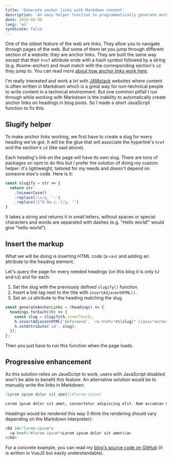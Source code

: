 ```yaml
---
title: 'Generate anchor links with Markdown content'
description: 'An easy helper function to programmatically generate anchor links on page headings. Useful for JAMstack with static Markdown.'
date: 2019-04-30
lang: 'en'
syndicate: false
---
```


One of the oldest feature of the web are links. They allow you to navigate through pages of the web. But some of them let you jump through different section of a website: they are anchor links. They are built the same way except that their `href` attribute ends with a hash symbol followed by a string (e.g. #some-anchor) and must match with the corresponding section's `id` they jump to. You can read more [about how anchor links work here](https://developer.mozilla.org/en-US/docs/Web/HTML/Element/a).

I'm really interested and work a lot with [JAMstack](https://jamstack.org) websites where content is often written in Markdown which is a great way for non-technical people to write content in a technical environment. But one common pitfall I run through while working with Markdown is the inability to automatically create anchor links on headings in blog posts. So I made a short JavaScript function to fix this.

## Slugify helper

To make anchor links working, we first have to create a slug for every heading we've got. It will be the glue that will associate the hyperlink's `href` and the section's `id` (like said above).

Each heading's link on the page will have its own slug. There are tons of packages on npm to do this but I prefer the solution of doing my custom helper: it's lightweight, tailored for my needs and doesn't depend on someone else's code. Here is it:

```javascript
const slugify = str => {
  return str.
    .toLowerCase()
    .replace(/\s/g, '-')
    .replace(/[^0-9a-z.-]/g, '')
}
```

It takes a string and returns it in small letters, without spaces or special characters and words are separated with dashes (e.g. "Hello world!" would give "hello-world").

## Insert the markup

What we will be doing is inserting HTML code (a `<a>`) and adding an attribute to the heading element.

Let's query the page for every needed headings (on this blog it is only `h2` and `h3`) and for each:

1. Set the slug with the previously defined `slugify()` function.
2. Insert a link tag next to the title with `insertAdjacentHTML()`.
3. Set an `id` attribute to the heading matching the slug.

```javascript
const generateAnchorLinks = (headings) => {
  headings.forEach((h) => {
    const slug = slugify(h.innerText);
    h.insertAdjacentHTML('beforeend', `<a href="#${slug}" class="anchor">#</a>`);
    h.setAttribute('id', slug);
  });
};
```

Then you just have to run this function when the page loads.

## Progressive enhancement

As this solution relies on JavaScript to work, users with JavaScript disabled won't be able to benefit this feature. An alternative solution would be to manually write the links in Markdown.

```markdown
[Lorem ipsum dolor sit amet](#lorem-ipsum)

Lorem ipsum dolor sit amet, consectetur adipiscing elit. Nam accumsan malesuada auctor. Nulla sollicitudin porttitor tincidunt. Nullam aliquet, lacus ut luctus euismod, ex lacus iaculis neque, eget suscipit quam nulla viverra mi.
```

Headings would be rendered this way (I think the rendering should vary depending on the Markdown interpreter):

```html
<h2 id="lorem-ipsum">
  <a href="#lorem-ipsum">Lorem ipsum dolor sit amet</a>
</h2>
```

For a concrete example, you can read my [blog's source code on GitHub](https://github.com/bellangerq/quentin-bellanger/blob/master/components/article/post.vue#L23) (it is written in VueJS but easily understandable).
